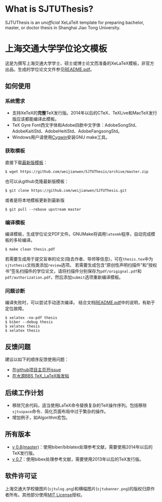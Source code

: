What is SJTUThesis?
======

SJTUThesis is an *unofficial* XeLaTeX template for preparing bachelor, master, or doctor thesis in Shanghai Jiao Tong University.

上海交通大学学位论文模板
======

这是为撰写上海交通大学学士、硕士或博士论文而准备的XeLaTeX模板，非官方出品。生成的学位论文文件参见[README.pdf][README]。

如何使用
------

### 系统需求

* 支持XeTeX的**完整**TeX发行版。2014年以后的CTeX、TeXLive和MacTeX发行版应该都能编译此模板。
* TeX Gyre Font西文字体和Adobe四款中文字体：AdobeSongStd、AdobeKaitiStd、AdobeHeitiStd、AdobeFangsongStd。
* Windows用户请使用[Cygwin](http://cygwin.com)安装GNU make工具。

### 获取模板

直接下载[最新版模板](https://github.com/weijianwen/SJTUThesis/archive/master.zip)：

	$ wget https://github.com/weijianwen/SJTUThesis/archive/master.zip

也可以从github克隆最新版模板：

	$ git clone https://github.com/weijianwen/SJTUThesis.git

或者是将本地模板更新到最新版

	$ git pull --rebase upstream master

### 编译模板

编译模板，生成学位论文PDF文件。GNUMake将调用```latexmk```程序，自动完成模板的多轮编译。

	$ make clean thesis.pdf

若需要生成用于提交盲审的论文(隐去作者、导师等信息)，可在```thesis.tex```中为```sjtuthesis```文档类添加```review```选项。 若需要生成包含“原创性声明扫描件”和“授权书”签名扫描件的学位论文，请将扫描件分别保存为```pdf/origignal.pdf```和```pdf/authorization.pdf```，然后添加```submit```选项重新编译模板。

### 问题诊断

编译失败时，可以尝试手动逐次编译。
结合文档[README.pdf][README]中的说明，有助于定位故障。

	$ xelatex -no-pdf thesis
	$ biber --debug thesis
	$ xelatex thesis
	$ xelatex thesis

反馈问题
------

建议以如下的顺序反馈使用问题：

* [在github项目主页开issue](https://github.com/weijianwen/sjtu-thesis-template-latex/issues)
* [在水源BBS TeX_LaTeX版发帖](https://bbs.sjtu.edu.cn/bbsdoc?board=TeX_LaTeX)

后续工作计划
------

* 移除冗余代码，适当使用LaTeX命令替换复杂的TeX操作序列。包括移除```sjtuspace```命令、简化页面布局中过于繁杂的操作。
* 增加例子，如Algorithm宏包。

所有版本
------

* [v 0.8](https://github.com/weijianwen/SJTUThesis/tree/v0.8)[(master)](https://github.com/weijianwen/SJTUThesis)：使用biber/biblatex处理参考文献，需要使用2014年以后的TeX发行版。
* [v 0.7](https://github.com/weijianwen/SJTUThesis/tree/v0.7)：使用bibex处理参考文献，需要使用2013年以后的TeX发行版。

软件许可证
------

上海交通大学校徽图片(```sjtulog.png```)和横幅图片(```sjtubanner.png```)的版权归原作者所有。其他部分使用[MIT License](LICENSE)授权。

[README]: https://s3.amazonaws.com/sjtuthesis/README.pdf
